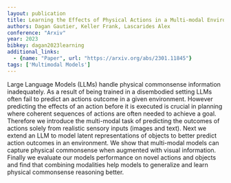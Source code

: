 ```yaml
---
layout: publication
title: Learning the Effects of Physical Actions in a Multi-modal Environment
authors: Dagan Gautier, Keller Frank, Lascarides Alex
conference: "Arxiv"
year: 2023
bibkey: dagan2023learning
additional_links:
  - {name: "Paper", url: "https://arxiv.org/abs/2301.11845"}
tags: ['Multimodal Models']
---
```

Large Language Models (LLMs) handle physical commonsense information inadequately. As a result of being trained in a disembodied setting LLMs often fail to predict an actions outcome in a given environment. However predicting the effects of an action before it is executed is crucial in planning where coherent sequences of actions are often needed to achieve a goal. Therefore we introduce the multi-modal task of predicting the outcomes of actions solely from realistic sensory inputs (images and text). Next we extend an LLM to model latent representations of objects to better predict action outcomes in an environment. We show that multi-modal models can capture physical commonsense when augmented with visual information. Finally we evaluate our models performance on novel actions and objects and find that combining modalities help models to generalize and learn physical commonsense reasoning better.
